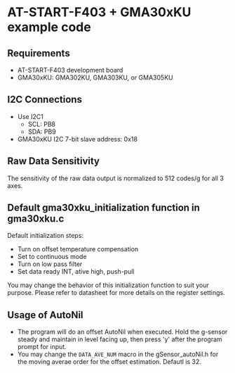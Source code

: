 AT-START-F403 + GMA30xKU example code
=====================================

Requirements
------------
- AT-START-F403 development board
- GMA30xKU: GMA302KU, GMA303KU, or GMA305KU

I2C Connections
---------------
- Use I2C1
  - SCL: PB8
  - SDA: PB9
- GMA30xKU I2C 7-bit slave address: 0x18

Raw Data Sensitivity
--------------------
The sensitivity of the raw data output is normalized to 512 codes/g for all 3 axes.

Default gma30xku_initialization function in gma30xku.c
------------------------------------------------------
Default initialization steps:
 * Turn on offset temperature compensation
 * Set to continuous mode
 * Turn on low pass filter
 * Set data ready INT, ative high, push-pull

You may change the behavior of this initialization function to suit your purpose. Please refer to datasheet for more details on the register settings.

Usage of AutoNil
----------------
 * The program will do an offset AutoNil when executed. Hold the g-sensor steady and maintain in level facing up, then press 'y' after the program prompt for input.
 * You may change the `DATA_AVE_NUM` macro in the gSensor_autoNil.h for the moving averae order for the offset estimation. Defautl is 32.
